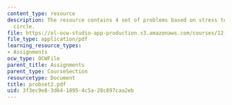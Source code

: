 ```yaml
---
content_type: resource
description: The resource contains 4 set of problems based on stress tensor, and Mohr's
  circle.
file: https://ol-ocw-studio-app-production.s3.amazonaws.com/courses/12-520-geodynamics-fall-2006/3f3ec9e83d6418954c5a28c897caa2eb_probset2.pdf
file_type: application/pdf
learning_resource_types:
- Assignments
ocw_type: OCWFile
parent_title: Assignments
parent_type: CourseSection
resourcetype: Document
title: probset2.pdf
uid: 3f3ec9e8-3d64-1895-4c5a-28c897caa2eb
---
```

